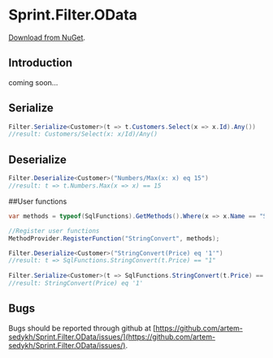 Sprint.Filter.OData
===================
[Download from NuGet](http://nuget.org/packages/Sprint.Filter.OData).

## Introduction

coming soon...

## Serialize

```csharp
Filter.Serialize<Customer>(t => t.Customers.Select(x => x.Id).Any())
//result: Customers/Select(x: x/Id)/Any()
```
## Deserialize

```csharp
Filter.Deserialize<Customer>("Numbers/Max(x: x) eq 15")
//result: t => t.Numbers.Max(x => x) == 15
```
##User functions

```csharp
var methods = typeof(SqlFunctions).GetMethods().Where(x => x.Name == "StringConvert").ToArray();

//Register user functions
MethodProvider.RegisterFunction("StringConvert", methods);

Filter.Deserialize<Customer>("StringConvert(Price) eq '1'")
//result: t => SqlFunctions.StringConvert(t.Price) == "1"
 
Filter.Serialize<Customer>(t => SqlFunctions.StringConvert(t.Price) == "1")
//result: StringConvert(Price) eq '1'
```

## Bugs

Bugs should be reported through github at
[https://github.com/artem-sedykh/Sprint.Filter.OData/issues/](https://github.com/artem-sedykh/Sprint.Filter.OData/issues/).